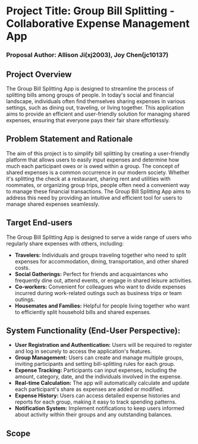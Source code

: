 # Project Title: Group Bill Splitting - Collaborative Expense Management App

### Proposal Author: Allison Ji(xj2003), Joy Chen(jc10137)

## Project Overview
The Group Bill Splitting App is designed to streamline the process of splitting bills among groups of people. In today's social and financial landscape, individuals often find themselves sharing expenses in various settings, such as dining out, traveling, or living together. This application aims to provide an efficient and user-friendly solution for managing shared expenses, ensuring that everyone pays their fair share effortlessly.


## Problem Statement and Rationale
The aim of this project is to simplify bill splitting by creating a user-friendly platform that allows users to easily input expenses and determine how much each participant owes or is owed within a group. The concept of shared expenses is a common occurrence in our modern society. Whether it's splitting the check at a restaurant, sharing rent and utilities with roommates, or organizing group trips, people often need a convenient way to manage these financial transactions. The Group Bill Splitting App aims to address this need by providing an intuitive and efficient tool for users to manage shared expenses seamlessly.


## Target End-users
The Group Bill Splitting App is designed to serve a wide range of users who regularly share expenses with others, including: 

- **Travelers:** Individuals and groups traveling together who need to split expenses for accommodation, dining, transportation, and other shared costs.
- **Social Gatherings:** Perfect for friends and acquaintances who frequently dine out, attend events, or engage in shared leisure activities.
- **Co-workers:** Convenient for colleagues who want to divide expenses incurred during work-related outings such as business trips or team outings.
- **Housemates and Families:** Helpful for people living together who want to efficiently split household bills and shared expenses.

## System Functionality (End-User Perspective):
- **User Registration and Authentication:** Users will be required to register and log in securely to access the application's features.
- **Group Management:** Users can create and manage multiple groups, inviting participants and setting bill-splitting rules for each group.
- **Expense Tracking:** Participants can input expenses, including the amount, category, date, and the individuals involved in the expense.
- **Real-time Calculation:** The app will automatically calculate and update each participant's share as expenses are added or modified.
- **Expense History:** Users can access detailed expense histories and reports for each group, making it easy to track spending patterns.
- **Notification System:** Implement notifications to keep users informed about activity within their groups and any outstanding balances.


## Scope

